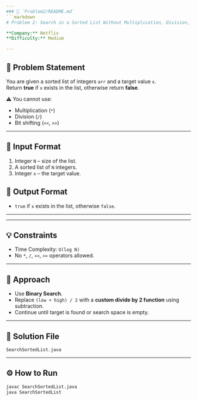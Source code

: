 ```yaml
---
### 📘 `Problem2/README.md`
```markdown
# Problem 2: Search in a Sorted List Without Multiplication, Division, or Bit-Shifts

**Company:** Netflix  
**Difficulty:** Medium  

---
```


## 📖 Problem Statement
You are given a sorted list of integers `arr` and a target value `x`.  
Return **true** if `x` exists in the list, otherwise return **false**.  

⚠️ You cannot use:
- Multiplication (`*`)  
- Division (`/`)  
- Bit shifting (`<<`, `>>`)  

---

## 🔹 Input Format
1. Integer `N` – size of the list.  
2. A sorted list of `N` integers.  
3. Integer `x` – the target value.  

## 🔹 Output Format
- `true` if `x` exists in the list, otherwise `false`.

---


---

## 💡 Constraints
- Time Complexity: `O(log N)`  
- No `*`, `/`, `<<`, `>>` operators allowed.  

---

## 🚀 Approach
- Use **Binary Search**.
- Replace `(low + high) / 2` with a **custom divide by 2 function** using subtraction.
- Continue until target is found or search space is empty.

---

## 📝 Solution File
`SearchSortedList.java`

---

## ⚙️ How to Run
```bash
javac SearchSortedList.java
java SearchSortedList
